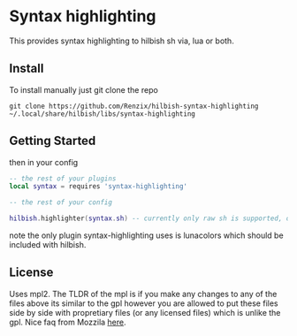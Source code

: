# Syntax highlighting

This provides syntax highlighting to hilbish sh via, lua or both.

## Install

To install manually just git clone the repo

`git clone https://github.com/Renzix/hilbish-syntax-highlighting ~/.local/share/hilbish/libs/syntax-highlighting`

## Getting Started

then in your config

```lua
-- the rest of your plugins
local syntax = requires 'syntax-highlighting'

-- the rest of your config

hilbish.highlighter(syntax.sh) -- currently only raw sh is supported, others are coming
```

note the only plugin syntax-highlighting uses is lunacolors which should be
included with hilbish.

## License

Uses mpl2. The TLDR of the mpl is if you make any changes to any of the files
above its similar to the gpl however you are allowed to put these files side by
side with propretiary files (or any licensed files) which is unlike the gpl.
Nice faq from Mozzila [here](https://www.mozilla.org/en-US/MPL/2.0/FAQ/).
